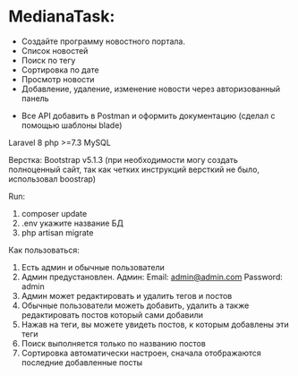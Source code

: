 # MedianaTask:

+ Создайте программу новостного портала.
+ Список новостей
+ Поиск по тегу
+ Сортировка по дате
+ Просмотр новости
+ Добавление, удаление, изменение новости через авторизованный панель
- Все API добавить в Postman и оформить документацию (сделал с помощью шаблоны blade)

Laravel 8
php >=7.3
MySQL

Верстка: Bootstrap v5.1.3 (при необходимости могу создать полноценный сайт, так как четких инструкций версткий не было, использовал boostrap)

Run:
1. composer update
2. .env укажите название БД
3. php artisan migrate


Как пользоваться:
1. Есть админ и обычные пользователи
2. Админ предустановлен. Админ: 
          Email: admin@admin.com
       Password: admin
4. Админ может редактировать и удалить тегов и постов
5. Обычные пользователи можеть добавить, удалить а также редактировать постов который сами добавили
6. Нажав на теги, вы можете увидеть постов, к которым добавлены эти теги
7. Поиск выполняется только по названию постов
8. Сортировка автоматически настроен, сначала отображаются последние добавленные посты
